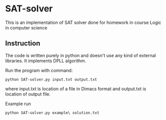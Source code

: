 # SAT-solver
This is an implementation of SAT solver done for homework
in course Logic in computer science

## Instruction
The code is written purely in python and 
doesn't use any kind of external libraries.
It implements DPLL algorithm.

Run the program with command:

`python SAT-solver.py input.txt output.txt`

where input.txt is location of a file in Dimacs format 
and output.txt is location of output file.

Example run

`python SAT-solver.py example\ solution.txt`